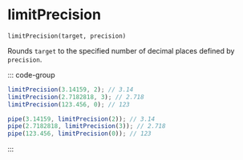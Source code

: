 # limitPrecision

`limitPrecision(target, precision)`

Rounds `target` to the specified number of decimal places defined by `precision`.

::: code-group

```ts [data-first]
limitPrecision(3.14159, 2); // 3.14
limitPrecision(2.7182818, 3); // 2.718
limitPrecision(123.456, 0); // 123
```

```ts [data-last]
pipe(3.14159, limitPrecision(2)); // 3.14
pipe(2.7182818, limitPrecision(3)); // 2.718
pipe(123.456, limitPrecision(0)); // 123
```

:::
